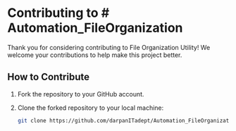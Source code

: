 # Contributing to # Automation_FileOrganization

Thank you for considering contributing to File Organization Utility! We welcome your contributions to help make this project better.

## How to Contribute

1. Fork the repository to your GitHub account.

2. Clone the forked repository to your local machine:

   ```bash
   git clone https://github.com/darpanITadept/Automation_FileOrganization.git
